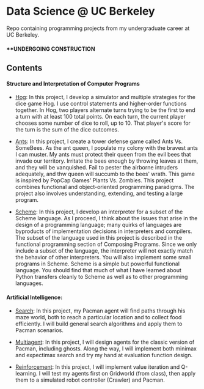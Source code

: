 # Data Science @ UC Berkeley 
Repo containing programming projects from my undergraduate career at UC Berkeley. 

#### **UNDERGOING CONSTRUCTION

## Contents

#### Structure and Interpretation of Computer Programs
- [Hog](https://github.com/sairachawla/data-science-berkeley/tree/main/hog):  In this project, I develop a simulator and multiple strategies for the dice game Hog. I use control statements and higher-order functions together. In Hog, two players alternate turns trying to be the first to end a turn with at least 100 total points. On each turn, the current player chooses some number of dice to roll, up to 10. That player's score for the turn is the sum of the dice outcomes.

- [Ants](https://github.com/sairachawla/data-science-berkeley/tree/main/ants): In this project, I create a tower defense game called Ants Vs. SomeBees. As the ant queen, I populate my colony with the bravest ants I can muster. My ants must protect their queen from the evil bees that invade our territory. Irritate the bees enough by throwing leaves at them, and they will be vanquished. Fail to pester the airborne intruders adequately, and thw queen will succumb to the bees' wrath. This game is inspired by PopCap Games' Plants Vs. Zombies. This project combines functional and object-oriented programming paradigms. The project also involves understanding, extending, and testing a large program.

- [Scheme](https://github.com/sairachawla/data-science-berkeley/tree/main/scheme): In this project, I develop an interpreter for a subset of the Scheme language. As I proceed, I think about the issues that arise in the design of a programming language; many quirks of languages are byproducts of implementation decisions in interpreters and compilers. The subset of the language used in this project is described in the functional programming section of Composing Programs. Since we only include a subset of the language, the interpreter will not exactly match the behavior of other interpreters. You will also implement some small programs in Scheme. Scheme is a simple but powerful functional language. You should find that much of what I have learned about Python transfers cleanly to Scheme as well as to other programming languages.

#### Artificial Intelligence: 
- [Search](https://github.com/sairachawla/data-science-berkeley/tree/main/search): In this project, my Pacman agent will find paths through his maze world, both to reach a particular location and to collect food efficiently. I will build general search algorithms and apply them to Pacman scenarios.

- [Multiagent](https://github.com/sairachawla/data-science-berkeley/tree/main/multiagent): In this project, I will design agents for the classic version of Pacman, including ghosts. Along the way, I will implement both minimax and expectimax search and try my hand at evaluation function design.

- [Reinforcement](https://github.com/sairachawla/data-science-berkeley/tree/main/reinforcement): In this project, I will implement value iteration and Q-learning. I will test my agents first on Gridworld (from class), then apply them to a simulated robot controller (Crawler) and Pacman.

